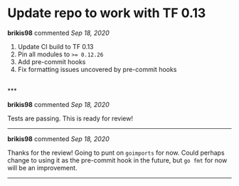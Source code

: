 # Update repo to work with TF 0.13

**brikis98** commented *Sep 18, 2020*

1. Update CI build to TF 0.13
1. Pin all modules to `>= 0.12.26`
1. Add pre-commit hooks
1. Fix formatting issues uncovered by pre-commit hooks
<br />
***


**brikis98** commented *Sep 18, 2020*

Tests are passing. This is ready for review!
***

**brikis98** commented *Sep 18, 2020*

Thanks for the review! Going to punt on `goimports` for now. Could perhaps change to using it as the pre-commit hook in the future, but `go fmt` for now will be an improvement.
***


